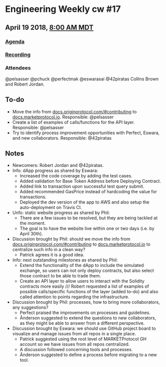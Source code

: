 # Engineering Weekly cw #17
## April 19 2018, [8:00 AM MDT](https://www.worldtimebuddy.com/?qm=1&lid=7&h=7&date=2018-4-26&sln=8-9)
### [Agenda](https://github.com/MARKETProtocol/community/issues/2)
### [Recording](https://www.youtube.com/watch?v=QuW6ez_uoP8)
### Attendees
@pelsasser @pchuck @perfectmak @eswarasai @42piratas Collins Brown and Robert Jordan.
## To-do
- Move the info from [docs.originprotocol.com/#contributing](http://docs.originprotocol.com/#contributing) to [docs.marketprotocol.io](https://docs.marketprotocol.io/). Responsible: @pelsasser
- Create a list of examples of calls/functions for the API layer. Responsible: @pelsasser
- Try to identify process improvement opportunities with Perfect, Eswara, and new collaborators. Responsible: @42piratas

## Notes
- Newcomers: Robert Jordan and @42piratas.
- Info: dApp progress as shared by Eswara:
  - Increased the code coverage by adding the test cases.
  - Added validation for Base Token Address before Deploying Contract.
  - Added link to transaction upon successful test query submit.
  - Added recommended GasPrice instead of hardcoding the value for transactions.
  - Deployed the dev version of the app to AWS and also setup the auto-deployment on Travis CI.
- Unfo: static website progress as shared by Phil:
  - There are a few issues to be resolved, but they are being tackled at the moment.
  - The goal is to have the website live within one or two days (i.e. by April 30th).
- Discussion brought by Phil: should we move the info from [docs.originprotocol.com/#contributing](http://docs.originprotocol.com/#contributing) to [docs.marketprotocol.io](https://docs.marketprotocol.io/) to centralize such info in a clean way?
  - Patrick agrees it is a good idea.
- Info: next outstanding milestones as shared by Phil:
  - Extend the functionality of the dApp to include the simulated exchange, so users can not only deploy contracts, but also select those contract to be able to trade them.
  - Create an API layer to allow users to interact with the Solidity contracts more easily /// Robert requested a list of examples of possible calls/specific functions of the layer (added to-do) and also called attention to points regarding the infrastructure.
- Discussion brought by Phil: processes, how to bring more collaborators, any suggestions?
  - Perfect praised the improvements on processes and guidelines.
  - Ânderson suggested to extend the questions to new collaborators, as they might be able to answer from a different perspective.
- Discussion brought by Eswara: we should use GitHub project board to visualize and manage issues from all repos in a single place.
  - Patrick suggested using the root level of MARKETProtocol GH account so we have issues from all repos centralized.
  - A discussion followed concerning tools and processes.
  - Ânderson suggested to define a process before migrating to a new tool.

